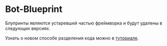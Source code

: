 # Bot-Blueprint

Блупринты являются устаревшей частью фреймворка и будут удалены в следующих версиях.

Узнать о новом способе разделения кода можно в [туториале](/docs/tutorial/code-separation.md).
